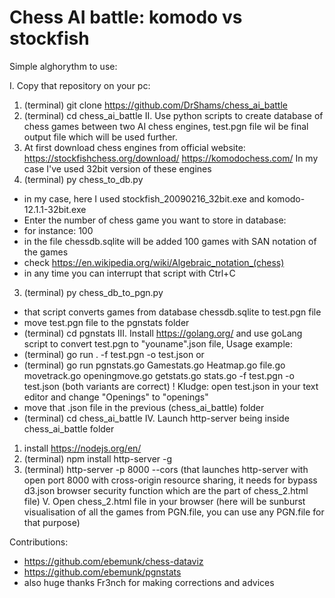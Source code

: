 # Chess AI battle: komodo vs stockfish
Simple alghorythm to use:

I. Copy that repository on your pc:
  1) (terminal) git clone https://github.com/DrShams/chess_ai_battle
  2) (terminal) cd chess_ai_battle
II. Use python scripts to create database of chess games between two AI chess engines, 
test.pgn file wil be final output file which will be used further.
  1) At first download chess engines from official website:
  https://stockfishchess.org/download/
  https://komodochess.com/
  In my case I've used 32bit version of these engines
  2) (terminal) py chess_to_db.py
  - in my case, here I used stockfish_20090216_32bit.exe and komodo-12.1.1-32bit.exe
  - Enter the number of chess game you want to store in database:
  - for instance: 100
  - in the file chessdb.sqlite will be added 100 games with SAN notation of the games
  - check https://en.wikipedia.org/wiki/Algebraic_notation_(chess)
  - in any time you can interrupt that script with Ctrl+C
  3) (terminal) py chess_db_to_pgn.py
  - that script converts games from database chessdb.sqlite to test.pgn file
  - move test.pgn file to the pgnstats folder
  - (terminal) cd pgnstats
III. Install https://golang.org/ and use goLang script to convert test.pgn to "youname".json file,
Usage example:
  - (terminal) go run . -f test.pgn -o test.json
  or
  - (terminal) go run pgnstats.go Gamestats.go Heatmap.go file.go movetrack.go openingmove.go getstats.go stats.go -f test.pgn -o test.json
  (both variants are correct)
  ! Kludge: open test.json in your text editor and change "Openings" to "openings"
  - move that .json file in the previous (chess_ai_battle) folder
  - (terminal) cd chess_ai_battle
IV. Launch http-server being inside chess_ai_battle folder
  1) install https://nodejs.org/en/
  2) (terminal) npm install http-server -g
  3) (terminal) http-server -p 8000 --cors
  (that launches http-server with open port 8000 with cross-origin resource sharing, it
  needs for bypass d3.json browser security function which are the part of chess_2.html file)
V. Open chess_2.html file in your browser
(here will be sunburst visualisation of all the games from PGN.file, you can use any PGN.file for that purpose)

Contributions:
- https://github.com/ebemunk/chess-dataviz
- https://github.com/ebemunk/pgnstats
- also huge thanks Fr3nch for making corrections and advices
